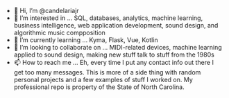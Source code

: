 - 👋 Hi, I’m @candelariajr
- 👀 I’m interested in ...
  SQL, databases, analytics, machine learning, business intelligence, web application development, sound design, and algorithmic music compposition
- 🌱 I’m currently learning ...
  Kyma, Flask, Vue, Kotlin
- 💞️ I’m looking to collaborate on ...
  MIDI-related devices, machine learning applied to sound design, making new stuff talk to stuff from the 1980s
- 📫 How to reach me ...
  Eh, every time I put any contact info out there I get too many messages. This is more of a side thing with random personal projects and a few examples of stuff I worked on. My professional repo is property of the State of North Carolina.

<!---
candelariajr/candelariajr is a ✨ special ✨ repository because its `README.md` (this file) appears on your GitHub profile.
You can click the Preview link to take a look at your changes.
--->
